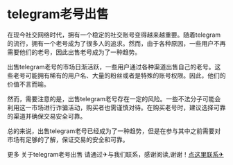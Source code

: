 # telegram老号出售

在现今社交网络时代，拥有一个稳定的社交账号变得越来越重要。随着telegram的流行，拥有一个老号成为了很多人的追求。然而，由于各种原因，一些用户不再需要他们的老号，因此出售老号成为了一种趋势。

出售telegram老号的市场日渐活跃，一些用户通过各种渠道出售自己的老号。这些老号可能拥有稀有的用户名、大量的粉丝或者是特殊的账号权限。因此，他们的价值不言而喻。

然而，需要注意的是，出售telegram老号存在一定的风险。一些不法分子可能会利用这一市场进行诈骗活动，购买者也需谨慎对待。在购买老号时，建议选择可靠的渠道并确保交易安全可靠。

总的来说，出售telegram老号已经成为了一种趋势，但是在参与其中之前需要对市场有足够的了解，保证交易的安全和可靠。

更多 关于telegram老号出售 请通过✈与我们联系，感谢阅读,谢谢！[点这里联系✈](https://t.me/pt99bot)